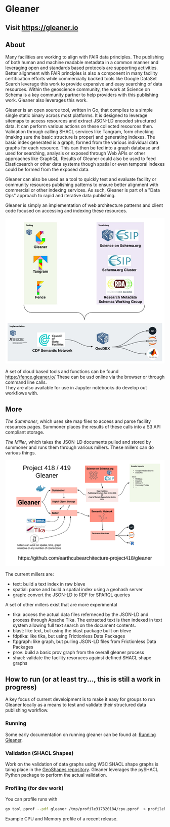 # Gleaner

## Visit https://gleaner.io

## About

Many facilities are working to align with FAIR data principles. The
publishing of both human and machine readable metadata in a common manner and
leveraging open and standards based protocols are supporting activities.
Better alignment with FAIR principles is also a component in many facility
certification efforts while commercially backed tools like Google DataSet Search
leverage this work to provide expansive and easy searching of data resources.
Within the geoscience community, the work at Science on Schema is a key
community partner to help providers with this publishing work.  Gleaner also
leverages this work.

Gleaner is an open source tool, written in Go, that compiles to a simple single
static binary across most platforms.   It is designed to leverage sitemaps to
access resources and extract JSON-LD encoded structured data.   It can perform
various actions on these collected resources then.   Validation through calling
SHACL services like Tangram, form checking (making sure the basic structure is
proper) and generating indexes.    The basic index generated is a graph, formed
from the various individual data graphs for each resource.   This can then be
fed into a graph database and used for searching, analysis or exposed through
Web APIs or other approaches like GraphQL.   Results of Gleaner could also be
used to feed Elasticsearch or other data systems though spatial or even temporal
indexes could be formed from the exposed data. 

Gleaner can also be used as a tool to quickly test and evaluate facility or
community resources publishing patterns to ensure better alignment with
commercial or other indexing services.  As such, Gleaner is part of a "Data Ops"
approach to rapid and iterative data publishing.

Gleaner is simply an implementation of web architecture patterns and client code
focused on accessing and indexing these resources.

 
 ![Basic Gleaner](./docs/images/gleaneroverview.png/)

A set of cloud based tools and functions can be found https://fence.gleaner.io/ These can be usd 
online via the browser or through command line calls.  
They are also available for use in Jupyter notebooks do develop out workflows with.

## More 

*The Summoner*, which uses site map files to access and parse facility 
resources pages.  Summoner places the results of these calls into a S3 API 
compliant storage. 

*The Miller*, which takes the JSON-LD documents pulled and stored by 
summoner and runs them through various millers.  These millers can do 
various things. 

![Basic Gleaner](./docs/images/gleanerbasic.png)

 The current millers are:

* text:  build a text index in raw bleve
* spatial: parse and build a spatial index using a geohash server
* graph: convert the JSON-LD to RDF for SPARQL queries

A set of other millers exist that are more experimental

* tika: access the actual data files referneced by the JSON-LD and process
    through Apache Tika.  The extracted text is then indexed in text system allowing 
    full text search on the document contents.
* blast: like text, but using the blast package built on bleve
* fdptika: like tika, but using Frictionless Data Packages
* ftpgraph: like graph, but pulling JSON-LD files from Frictionless Data Packages
* prov: build a basic prov graph from the overall gleaner process
* shacl: validate the facility resoruces against defined SHACL shape graphs 

## How to run (or at least try..., this is still a work in progress)

A key focus of current develoipment is to make it easy for groups to
run Gleaner locally as a means to test and validate their structured
data publishing workflow.  

### Running

Some early documentation on running gleaner can be found at:
[Running Gleaner](./docs/runningGleaner.md).

### Validation (SHACL Shapes)

Work on the validation of data graphs using W3C SHACL shape graphs is 
taing place in the [GeoShapes repository](https://github.com/geoschemas-org/geoshapes).  Gleaner leverages the pySHACL
Python package to perform the actual validation.  

### Profiling  (for dev work)

You can profile runs with 

```bash
go tool pprof --pdf gleaner /tmp/profile317320184/cpu.pprof  > profileRun1.pdf
```

Example CPU and Memory profile of a recent release.  

